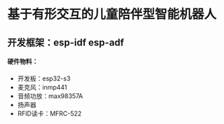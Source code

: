 # 基于有形交互的儿童陪伴型智能机器人

## 开发框架：esp-idf   esp-adf

#### 硬件物料：
- 开发板：esp32-s3
- 麦克风：inmp441
- 音频功放：max98357A
- 扬声器
- RFID读卡：MFRC-522